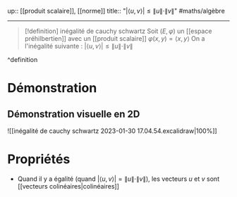 
up:: [[produit scalaire]], [[norme]] 
title:: "$|\langle u, v\rangle| \leq \|u\|\cdot\|v\|$"
#maths/algèbre 

---

> [!definition] inégalité de cauchy schwartz
> Soit $(E, \varphi)$ un [[espace préhilbertien]] avec un [[produit scalaire]] $\varphi(x, y) = \langle x, y \rangle$
> On a l'inégalité suivante : $|\langle u, v \rangle| \leq \|u\| \cdot \|v\|$
> 
^definition

# Démonstration

## Démonstration visuelle en 2D

![[inégalité de cauchy schwartz 2023-01-30 17.04.54.excalidraw|100%]]

# Propriétés

 - Quand il y a égalité (quand $|\langle u, v\rangle | = \|u\|\cdot\|v\|$), les vecteurs $u$ et $v$ sont [[vecteurs colinéaires|colinéaires]]

